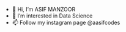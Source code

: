 - 👋 Hi, I’m ASIF MANZOOR
- 👀 I’m interested in Data Science
- 📫 Follow my instagram page @aasifcodes

<!---
aasifmanzoor/aasifmanzoor is a ✨ special ✨ repository because its `README.md` (this file) appears on your GitHub profile.
You can click the Preview link to take a look at your changes.
--->
